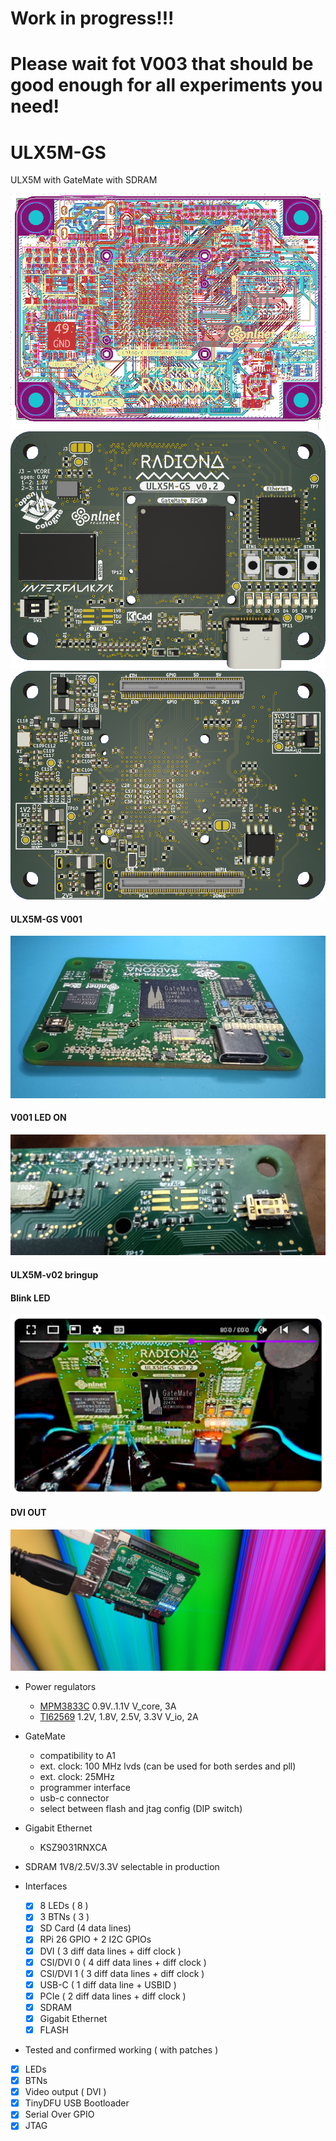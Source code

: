 # Work in progress!!! 

# Please wait fot V003 that should be good enough for all experiments you need!

# ULX5M-GS
ULX5M with GateMate with SDRAM

![Layers_v001](/pic/ulx5m-gs-routed.png)
![TOP](/pic/ulx5m-gs-top.png)
![BOTTOM](/pic/ulx5m-gs-bottom.png)

#### ULX5M-GS V001

![Assembled](/pic/v1-assembled.jpg)

#### V001 LED ON

![Green](/pic/v1-green.jpg)

#### ULX5M-v02 bringup

#### Blink LED

[![ULX5M blinks LEDs on its own](/pic/ulx5m-gs.v02.4.debug.jpg)](https://www.youtube.com/watch?v=LA20pfW7X00 "ULX5M is counting!")

#### DVI OUT

![V002](/pic/ULX5M-GS-v002.jpg)

* Power regulators
  * [MPM3833C](https://www.monolithicpower.com/en/mpm3833c.html) 0.9V..1.1V V_core, 3A
  * [TI62569](https://www.ti.com/lit/ds/symlink/tlv62569.pdf?ts=1709559273755) 1.2V, 1.8V, 2.5V, 3.3V V_io, 2A

* GateMate
  * compatibility to A1
  * ext. clock: 100 MHz lvds (can be used for both serdes and pll)
  * ext. clock: 25MHz
  * programmer interface
  * usb-c connector
  * select between flash and jtag config (DIP switch)

* Gigabit Ethernet
  * KSZ9031RNXCA

* SDRAM 1V8/2.5V/3.3V selectable in production

* Interfaces
  * [X] 8 LEDs ( 8 )
  * [X] 3 BTNs ( 3 )  
  * [X] SD Card (4 data lines)
  * [X] RPi 26 GPIO + 2 I2C GPIOs
  * [X] DVI ( 3 diff data lines + diff clock )
  * [X] CSI/DVI 0 ( 4 diff data lines + diff clock )
  * [X] CSI/DVI 1 ( 3 diff data lines + diff clock )
  * [X] USB-C ( 1 diff data line + USBID )
  * [X] PCIe  ( 2 diff data lines + diff clock )
  * [X] SDRAM
  * [X] Gigabit Ethernet
  * [X] FLASH

 * Tested and confirmed working ( with patches ) 
  * [X] LEDs
  * [X] BTNs
  * [X] Video output ( DVI )
  * [X] TinyDFU USB Bootloader
  * [X] Serial Over GPIO
  * [X] JTAG
